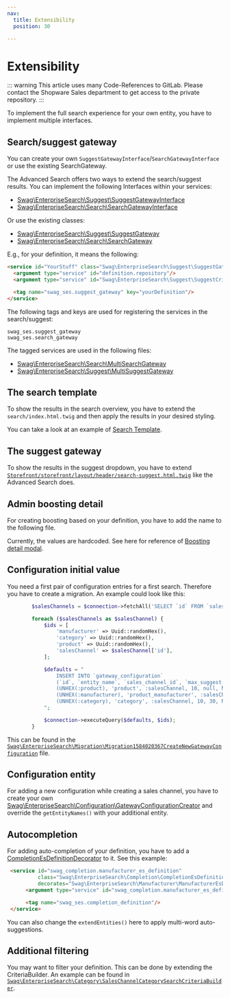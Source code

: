 ```yaml
---
nav:
  title: Extensibility
  position: 30

---
```


# Extensibility

<!-- markdown-link-check-disable -->
::: warning
This article uses many Code-References to GitLab. Please contact the Shopware Sales department to get access to the private repository.
:::

To implement the full search experience for your own entity, you have to implement multiple interfaces.

## Search/suggest gateway

You can create your own `SuggestGatewayInterface`/`SearchGatewayInterface` or use the existing SearchGateway.

The Advanced Search offers two ways to extend the search/suggest results. You can implement the following Interfaces within your services:

* [Swag\EnterpriseSearch\Suggest\SuggestGatewayInterface](https://gitlab.com/shopware/shopware/enterprise/swagenterprisesearchplatform/-/blob/release/src/Suggest/SuggestGatewayInterface.php)
* [Swag\EnterpriseSearch\Search\SearchGatewayInterface](https://gitlab.com/shopware/shopware/enterprise/swagenterprisesearchplatform/-/blob/release/src/Search/SearchGatewayInterface.php)

Or use the existing classes:

* [Swag\EnterpriseSearch\Suggest\SuggestGateway](https://gitlab.com/shopware/shopware/enterprise/swagenterprisesearchplatform/-/blob/release/src/Suggest/SuggestGateway.php)
* [Swag\EnterpriseSearch\Search\SearchGateway](https://gitlab.com/shopware/shopware/enterprise/swagenterprisesearchplatform/-/blob/release/src/Search/SearchGateway.php)

E.g., for your definition, it means the following:

```html
<service id="YourStuff" class="Swag\EnterpriseSearch\Suggest\SuggestGateway">
  <argument type="service" id="definition.repository"/>
  <argument type="service" id="Swag\EnterpriseSearch\Suggest\SuggestCriteriaBuilder"/>

  <tag name="swag_ses.suggest_gateway" key="yourDefinition"/>
</service>
```

The following tags and keys are used for registering the services in the search/suggest:

```text
swag_ses.suggest_gateway
swag_ses.search_gateway
```

The tagged services are used in the following files:

* [Swag\EnterpriseSearch\Search\MultiSearchGateway](https://gitlab.com/shopware/shopware/enterprise/swagenterprisesearchplatform/-/blob/release/src/Search/MultiSearchGateway.php)
* [Swag\EnterpriseSearch\Suggest\MultiSuggestGateway](https://gitlab.com/shopware/shopware/enterprise/swagenterprisesearchplatform/-/blob/release/src/Suggest/MultiSuggestGateway.php)

## The search template

To show the results in the search overview, you have to extend the `search/index.html.twig` and then apply the results in your desired styling.

You can take a look at an example of [Search Template](https://gitlab.com/shopware/shopware/enterprise/swagenterprisesearchplatform/-/tree/release/src/Resources/views/storefront/page/search/index.html.twig).

## The suggest gateway

To show the results in the suggest dropdown, you have to extend [`Storefront/storefront/layout/header/search-suggest.html.twig`](https://gitlab.com/shopware/shopware/enterprise/swagenterprisesearchplatform/-/blob/release/src/Resources/views/storefront/layout/header/search-suggest.html.twig) like the Advanced Search does.

## Admin boosting detail

For creating boosting based on your definition, you have to add the name to the following file.

Currently, the values are hardcoded. See here for reference of [Boosting detail modal](https://gitlab.com/shopware/shopware/enterprise/swagenterprisesearchplatform/-/blob/release/src/Resources/app/administration/src/module/swag-enterprise-search/components/swag-enterprise-search-boosting-detail-modal/swag-enterprise-search-boosting-detail-modal.html.twig#L48).

## Configuration initial value

You need a first pair of configuration entries for a first search. Therefore you have to create a migration. An example could look like this:

```php
        $salesChannels = $connection->fetchAll('SELECT `id` FROM `sales_channel`');

        foreach ($salesChannels as $salesChannel) {
            $ids = [
                'manufacturer' => Uuid::randomHex(),
                'category' => Uuid::randomHex(),
                'product' => Uuid::randomHex(),
                'salesChannel' => $salesChannel['id'],
            ];

            $defaults = "
                INSERT INTO `gateway_configuration`
                (`id`, `entity_name`, `sales_channel_id`, `max_suggest_count`, `max_search_count`, `created_at`) VALUES
                (UNHEX(:product), 'product', :salesChannel, 10, null, NOW()),
                (UNHEX(:manufacturer), 'product_manufacturer', :salesChannel, 10, 30, NOW()),
                (UNHEX(:category), 'category', :salesChannel, 10, 30, NOW())
            ";

            $connection->executeQuery($defaults, $ids);
        }
```

This can be found in the [`Swag\EnterpriseSearch\Migration\Migration1584020367CreateNewGatewayConfiguration`](https://gitlab.com/shopware/shopware/enterprise/swagenterprisesearchplatform/-/blob/release/src/Migration/Migration1584020367CreateNewGatewayConfiguration.php) file.

## Configuration entity

For adding a new configuration while creating a sales channel, you have to create your own [Swag\EnterpriseSearch\Configuration\GatewayConfigurationCreator](https://gitlab.com/shopware/shopware/enterprise/swagenterprisesearchplatform/-/blob/release/src/Configuration/GatewayConfigurationCreator.php) and override the `getEntityNames()` with your additional entity.

## Autocompletion

For adding auto-completion of your definition, you have to add a [CompletionEsDefinitionDecorator](https://gitlab.com/shopware/shopware/enterprise/swagenterprisesearchplatform/-/blob/release/src/Completion/CompletionEsDefinitionDecorator.php) to it. See this example:

```html
 <service id="swag_completion.manufacturer_es_definition"
          class="Swag\EnterpriseSearch\Completion\CompletionEsDefinitionDecorator"
          decorates="Swag\EnterpriseSearch\Manufacturer\ManufacturerEsDefinition">
      <argument type="service" id="swag_completion.manufacturer_es_definition.inner"/>

      <tag name="swag_ses.completion_definition"/>
 </service>
```

You can also change the `extendEntities()` here to apply multi-word auto-suggestions.

## Additional filtering

You may want to filter your definition. This can be done by extending the CriteriaBuilder. An example can be found in [`Swag\EnterpriseSearch\Category\SalesChannelCategorySearchCriteriaBuilder`](https://gitlab.com/shopware/shopware/enterprise/swagenterprisesearchplatform/-/blob/release/src/Category/SalesChannelCategorySearchCriteriaBuilder.php).

<!-- markdown-link-check-enable -->
